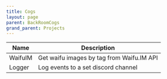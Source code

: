 ```yaml
---
title: Cogs
layout: page
parent: BackRoomCogs
grand_parent: Projects
---
```


| Name | Description |
| --- | --- |
| WaifuIM | Get waifu images by tag from Waifu.IM API |
| Logger | Log events to a set discord channel |